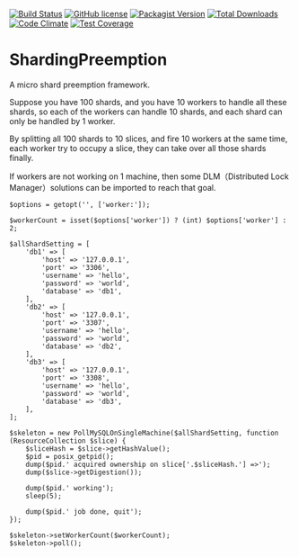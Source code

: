 [![Build Status](https://travis-ci.org/jiangyu7408/sharding-preemption.svg?style=flat-square)](https://travis-ci.org/jiangyu7408/sharding-preemption)
[![GitHub license](https://img.shields.io/github/license/mashape/apistatus.svg?style=flat-square)](https://github.com/jiangyu7408/sharding-preemption)
[![Packagist Version](https://img.shields.io/packagist/v/jiangyu/sharding-preemption.svg?style=flat-square)](https://packagist.org/packages/jiangyu/sharding-preemption)
[![Total Downloads](https://img.shields.io/packagist/dt/jiangyu/sharding-preemption.svg?style=flat-square)](https://packagist.org/packages/jiangyu/sharding-preemption)
[![Code Climate](https://codeclimate.com/repos/566514d8c92a3c3880000919/badges/dd9269505f16881f8df0/gpa.svg?style=flat-square)](https://codeclimate.com/repos/566514d8c92a3c3880000919/feed)
[![Test Coverage](https://codeclimate.com/repos/566514d8c92a3c3880000919/badges/dd9269505f16881f8df0/coverage.svg)](https://codeclimate.com/repos/566514d8c92a3c3880000919/coverage)

# ShardingPreemption
A micro shard preemption framework.

Suppose you have 100 shards, and you have 10 workers to handle all these shards, so each of the workers can handle 10 shards, and each shard can only be handled by 1 worker.


By splitting all 100 shards to 10 slices, and fire 10 workers at the same time, each worker try to occupy a slice, they can take over all those shards finally.

If workers are not working on 1 machine, then some DLM（Distributed Lock Manager）solutions can be imported to reach that goal.

```
$options = getopt('', ['worker:']);

$workerCount = isset($options['worker']) ? (int) $options['worker'] : 2;

$allShardSetting = [
    'db1' => [
        'host' => '127.0.0.1',
        'port' => '3306',
        'username' => 'hello',
        'password' => 'world',
        'database' => 'db1',
    ],
    'db2' => [
        'host' => '127.0.0.1',
        'port' => '3307',
        'username' => 'hello',
        'password' => 'world',
        'database' => 'db2',
    ],
    'db3' => [
        'host' => '127.0.0.1',
        'port' => '3308',
        'username' => 'hello',
        'password' => 'world',
        'database' => 'db3',
    ],
];

$skeleton = new PollMySQLOnSingleMachine($allShardSetting, function (ResourceCollection $slice) {
    $sliceHash = $slice->getHashValue();
    $pid = posix_getpid();
    dump($pid.' acquired ownership on slice['.$sliceHash.'] =>');
    dump($slice->getDigestion());

    dump($pid.' working');
    sleep(5);

    dump($pid.' job done, quit');
});

$skeleton->setWorkerCount($workerCount);
$skeleton->poll();

```
